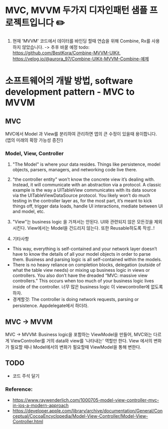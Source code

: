 # MVC, MVVM 두가지 디자인패턴 샘플 프로젝트입니다 ✏️
1. 현재 'MVVM' 코드에서 데이터를 바인딩 할때 연습을 위해 Combine, Rx를 사용하지 않았습니다. -> 추후 바꿀 예정
todo: https://github.com/BestKora/Combine-MVVM-UIKit, https://velog.io/@aurora_97/Combine-UIKit-MVVM-Combine-예제
# 소프트웨어의 개발 방법, software development pattern - MVC to MVVM
## MVC
MVC에서 Model 과 View를 분리하여 관리하면 앱의 큰 수정이 있을때 용이합니다. (앱의 미래의 확장 가능성 증진!)
### Model, View, Controller
1. "The Model" is where your data resides. Things like persistence, model objects, parsers, managers, and networking code live there.
2. "the controller entity" won’t know the concrete view it’s dealing with. Instead, it will communicate with an abstraction via a protocol. A classic example is the way a UITableView communicates with its data source via the UITableViewDataSource protocol. You likely won’t do much testing in the controller layer as, for the most part, it’s meant to kick things off, trigger data loads, handle UI interactions, mediate between UI and model, etc.
3. "View"는 business logic 을 가져서는 안된다. UI와 관련되지 않은 모든것을 제외시킨다. View에서는 Model을 건드리지 않는다. 또한 Reusable하도록 작성..!

4. 기타사항
- This way, everything is self-contained and your network layer doesn’t have to know the details of all your model objects in order to parse them. Business and parsing logic is all self-contained within the models.
- There is no heavy reliance on completion blocks, delegation (outside of what the table view needs) or mixing up business logic in views or controllers. You also don’t have the dreaded “MVC: massive view controllers.” This occurs when too much of your business logic lives inside of the controller. 너무 많은 business logic 이 viewcontroller에 없도록 하자.
- 경계할것: The controller is doing network requests, parsing or persistence. Appdelegate에서 하더라.

## MVC -> MVVM
MVC -> MVVM: Business logic을 포함하는 ViewModel을 만들어, MVC와는 다르게 ViewController를 거의 data와 view를 '나타내는' 역할만 한다.
View 에서의 변화가 필요할 때나 Model에서의 변화가 필요할때 ViewModel을 통해 변한다.

## TODO
- 코드 주석 달기

### Reference: 
- https://www.raywenderlich.com/1000705-model-view-controller-mvc-in-ios-a-modern-approach
- https://developer.apple.com/library/archive/documentation/General/Conceptual/CocoaEncyclopedia/Model-View-Controller/Model-View-Controller.html
